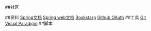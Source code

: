 ##社区

##资料
[Spring文档](https://spring.io/guides)
[Spring web文档](https://spring.io/guides/gs/serving-web-content/)
[Bookstarp](https://www.bootcss.com/)
[Github OAuth](https://developer.github.com/apps/building-oauth-apps/creating-an-oauth-app/)
##工具
[Git](https://git-scm.com/)
[Visual Paradigm]()
##脚本
```sql

```